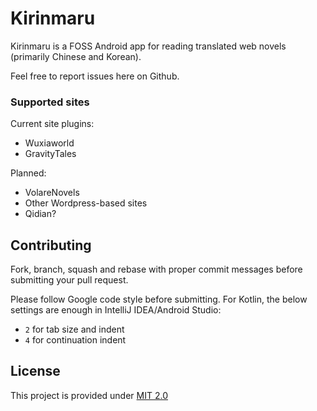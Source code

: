 # Kirinmaru

Kirinmaru is a FOSS Android app for reading translated web novels (primarily Chinese and Korean).

Feel free to report issues here on Github.

### Supported sites

Current site plugins:
- Wuxiaworld
- GravityTales

Planned:
- VolareNovels
- Other Wordpress-based sites
- Qidian?

## Contributing

Fork, branch, squash and rebase with proper commit messages before submitting your pull request.

Please follow Google code style before submitting. For Kotlin, the below settings are enough in IntelliJ IDEA/Android Studio:
- `2` for tab size and indent
- `4` for continuation indent

## License

This project is provided under [MIT 2.0](LICENSE.md)